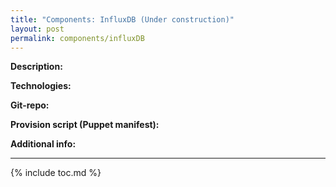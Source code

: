 ```yaml
---
title: "Components: InfluxDB (Under construction)"
layout: post
permalink: components/influxDB
---
```

**Description:**

**Technologies:**

**Git-repo:**

**Provision script (Puppet manifest):**

**Additional info:**


---
{% include toc.md %}
